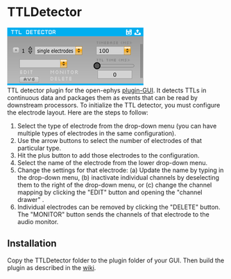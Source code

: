 # TTLDetector
![Plugin image](https://github.com/kensoSolutions/TTLDetector/blob/readme-edit/plugin.jpg "Plugin image")  
TTL detector plugin for the open-ephys [plugin-GUI](https://github.com/open-ephys/plugin-GUI/ "pluguin-GUI"). It detects TTLs in continuous data and packages them as events that can be read by downstream processors.
To initialize the TTL detector, you must configure the electrode layout. Here are the steps to follow:  
1. Select the type of electrode from the drop-down menu (you can have multiple types of electrodes in the same configuration).
2. Use the arrow buttons to select the number of electrodes of that particular type.
3. Hit the plus button to add those electrodes to the configuration.
4. Select the name of the electrode from the lower drop-down menu.
5. Change the settings for that electrode: (a) Update the name by typing in the drop-down menu, (b) inactivate individual channels by deselecting them to the right of the drop-down menu, or (c) change the channel mapping by clicking the "EDIT" button and opening the "channel drawer" .
6. Individual electrodes can be removed by clicking the "DELETE" button. The "MONITOR" button sends the channels of that electrode to the audio monitor.
## Installation
Copy the TTLDetector folder to the plugin folder of your GUI. Then build the plugin as described in the [wiki](https://open-ephys.atlassian.net/wiki/spaces/OEW/pages/491544/Installation "wiki").
